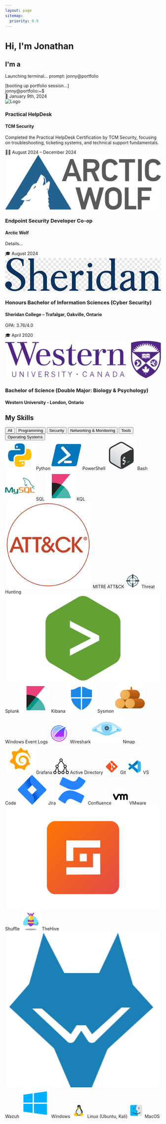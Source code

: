 ```yaml
---
layout: page
sitemap:
  priority: 0.9
---
```


<div class="intro">
  <h1>Hi, I'm Jonathan</h1>
  <h2>I'm a <span id="typed"></span></h2>
  <p class="intro-subtext">Launching terminal... prompt: jonny@portfolio</p>
  <a href="#timeline" class="scroll-cue">
    <div class="arrow-down"></div>
  </a>
</div>

<div class="terminal-box">
  <div class="terminal-header">
    <div class="dot red"></div>
    <div class="dot yellow"></div>
    <div class="dot green"></div>
  </div>

  <div class="terminal-content" id="terminal-content">
    <div class="boot-line">[booting up portfolio session...]</div>
    <div><span class="prompt">jonny@portfolio</span>:~$ <span id="line1"></span></div>
  </div>
</div>

<!-- Start of timeline -->
<!-- Practical HelpDesk Certification -->
<div class="main-timeline" id="timeline">
  <div class="timeline-block">
    <span class="timeline-date">📜 January 9th, 2024</span>
    <div class="timeline-marker certification"></div>
    <div class="timeline-content">
      <img src="assets/img/cert-logo.png" class="timeline-logo" alt="Logo">
      <h3>Practical HelpDesk</h3>
      <h4>TCM Security</h4>
      <p class="timeline-description">Completed the Practical HelpDesk Certification by TCM Security, focusing on troubleshooting, ticketing systems, and technical support fundamentals.</p>
    </div>
  </div>
  <!-- Arctic Wolf -->
  <div class="timeline-block">
    <span class="timeline-date">🧑‍💻 August 2024 – December 2024</span>
    <div class="timeline-marker experience"></div>
    <div class="timeline-content">
      <img src="assets\img\aw-logo.png" class="timeline-logo" alt="Arctic Wolf Logo">
      <h3>Endpoint Security Developer Co-op</h3>
      <h4>Arctic Wolf</h4>
      <p>Details...</p>
    </div>
  </div>
  
  <!-- Sheridan College -->
  <div class="timeline-block">
    <span class="timeline-date">🎓 August 2024</span>
    <div class="timeline-marker education"></div>
    <div class="timeline-content">
      <img src="assets\img\sheridan-logo.png" class="timeline-logo" alt="Sheridan College Logo">
      <h3>Honours Bachelor of Information Sciences (Cyber Security)</h3>
      <h4>Sheridan College – Trafalgar, Oakville, Ontario</h4>
      <p>GPA: 3.76/4.0</p>
    </div>
  </div>
  <!-- Western University -->
  <div class="timeline-block">
    <span class="timeline-date">🎓 April 2020</span>
    <div class="timeline-marker education"></div>
    <div class="timeline-content">
      <img src="assets\img\western-university-logo.png" class="timeline-logo" alt="Western University Logo">
      <h3>Bachelor of Science (Double Major: Biology & Psychology)</h3>
      <h4>Western University - London, Ontario</h4>
    </div>
  </div>
</div>
  <!-- End of timeline -->

<!-- Skills Section (Filterable Tags) -->
<section class="skills-section" id="skills">
  <h2 class="section-title">My Skills</h2>

  <!-- Filter buttons -->
  <div class="filter-buttons">
    <button class="filter-btn active" data-filter="all">All</button>
    <button class="filter-btn" data-filter="programming">Programming</button>
    <button class="filter-btn" data-filter="security">Security</button>
    <button class="filter-btn" data-filter="network">Networking & Monitoring</button>
    <button class="filter-btn" data-filter="tools">Tools</button>
    <button class="filter-btn" data-filter="os">Operating Systems</button>
  </div>

  <!-- Skills tag grid -->
  <div class="skills-tags">
  <!-- Programming -->
  <span class="tag" data-category="programming">
    <img src="assets/img/skills-icons/icons8-python.svg" alt="Python icon" class="tag-icon">
    Python
  </span>
  <span class="tag" data-category="programming">
    <img src="assets/img/skills-icons/icons8-powershell.svg" alt="PowerShell icon" class="tag-icon">
    PowerShell
  </span>
  <span class="tag" data-category="programming">
    <img src="assets/img/skills-icons/icons8-bash.svg" alt="Bash icon" class="tag-icon">
    Bash
  </span>
  <span class="tag" data-category="programming">
    <img src="assets\img\skills-icons\icons8-mysql.svg" alt="SQL icon" class="tag-icon">
    SQL
  </span>
  <span class="tag" data-category="programming">
    <img src="assets\img\skills-icons\icons8-kibana.svg" alt="KQL icon" class="tag-icon">
    KQL
  </span>

  <!-- Security -->
  <span class="tag" data-category="security">
    <img src="assets\img\skills-icons\mitre.png" alt="MITRE icon" class="tag-icon">
    MITRE ATT&CK
  </span>
  <span class="tag" data-category="security">
    <img src="assets\img\skills-icons\icons8-sniper-scope-48.png" alt="Threat Hunting icon" class="tag-icon">
    Threat Hunting
  </span>
  <span class="tag" data-category="security">
    <img src="assets\img\skills-icons\splunk.png" alt="Splunk icon" class="tag-icon">
    Splunk
  </span>
  <span class="tag" data-category="security">
    <img src="assets/img/skills-icons/icons8-kibana.svg" alt="Kibana icon" class="tag-icon">
    Kibana
  </span>
  <span class="tag" data-category="security">
    <img src="assets\img\skills-icons\icons8-windows-defender.svg" alt="Sysmon icon" class="tag-icon">
    Sysmon
  </span>
  <span class="tag" data-category="security">
    <img src="assets\img\skills-icons\icons8-logs-96.png" alt="Sysmon icon" class="tag-icon">
    Windows Event Logs
  </span>

  <!-- Network -->
  <span class="tag" data-category="network">
    <img src="assets\img\skills-icons\icons8-wireshark-64.png" alt="Wireshark icon" class="tag-icon">
    Wireshark
  </span>
  <span class="tag" data-category="network">
    <img src="assets\img\skills-icons\icons8-nmap.svg" alt="Nmap icon" class="tag-icon">
    Nmap
  </span>
  <span class="tag" data-category="network">
    <img src="assets\img\skills-icons\icons8-grafana.svg" alt="Grafana icon" class="tag-icon">
    Grafana
  </span>
  <span class="tag" data-category="network">
    <img src="assets\img\skills-icons\icons8-active-directory-50.png" alt="AD icon" class="tag-icon">
    Active Directory
  </span>

  <!-- Tools -->
  <span class="tag" data-category="tools">
    <img src="assets\img\skills-icons\icons8-git-48.png" alt="Git icon" class="tag-icon">
    Git
  </span>
  <span class="tag" data-category="tools">
    <img src="assets\img\skills-icons\icons8-vs-code-48.png" alt="VS Code icon" class="tag-icon">
    VS Code
  </span>
  <span class="tag" data-category="tools">
    <img src="assets\img\skills-icons\icons8-jira.svg" alt="Jira icon" class="tag-icon">
    Jira
  </span>
  <span class="tag" data-category="tools">
    <img src="assets\img\skills-icons\icons8-confluence.svg" alt="Confluence icon" class="tag-icon">
    Confluence
  </span>
  <span class="tag" data-category="tools">
  <img src="assets\img\skills-icons\icons8-vmware-50.png" alt="VMware icon" class="tag-icon">
    VMware
  </span>
  <span class="tag" data-category="tools">
    <img src="assets\img\skills-icons\shuffle.png" alt="Shuffle icon" class="tag-icon">
    Shuffle
  </span>
  <span class="tag" data-category="tools">
    <img src="assets\img\skills-icons\icons8-bee-64.png" alt="TheHive icon" class="tag-icon">
    TheHive
  </span>
  <span class="tag" data-category="tools">
    <img src="assets\img\skills-icons\wazuh.png" alt="Wazuh icon" class="tag-icon">
    Wazuh
  </span>

  <!-- OS -->
  <span class="tag" data-category="os">
    <img src="assets\img\skills-icons\icons8-windows.svg" alt="Windows icon" class="tag-icon">
    Windows
  </span>
  <span class="tag" data-category="os">
    <img src="assets\img\skills-icons\icons8-linux-48.png" alt="Linux icon" class="tag-icon">
    Linux (Ubuntu, Kali)
  </span>
  <span class="tag" data-category="os">
    <img src="assets\img\skills-icons\icons8-mac-48.png" alt="MacOS icon" class="tag-icon">
    MacOS
  </span>
</div>

<!-- End of Skills Section -->

